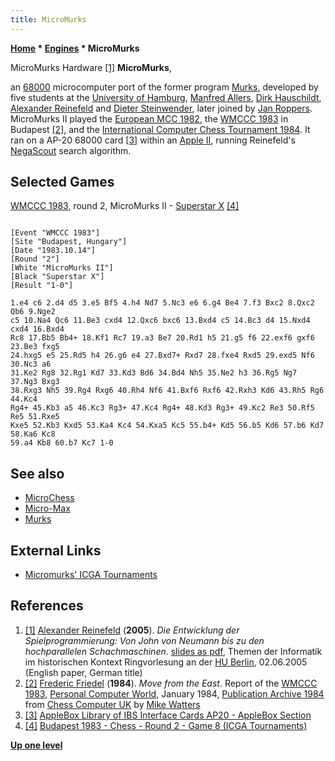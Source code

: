 ```yaml
---
title: MicroMurks
---
```

**[Home](Home "Home") \* [Engines](Engines "Engines") \* MicroMurks**



 [](File:MicroMurks.JPG) MicroMurks Hardware <a id="cite-note-1" href="#cite-ref-1">[1]</a> 
**MicroMurks**,  

an [68000](68000 "68000") microcomputer port of the former program [Murks](Murks "Murks"), developed by five students at the [University of Hamburg](University_of_Hamburg "University of Hamburg"), [Manfred Allers](index.php?title=Manfred_Allers&action=edit&redlink=1 "Manfred Allers (page does not exist)"), [Dirk Hauschildt](index.php?title=Dirk_Hauschildt&action=edit&redlink=1 "Dirk Hauschildt (page does not exist)"), [Alexander Reinefeld](Alexander_Reinefeld "Alexander Reinefeld") and [Dieter Steinwender](Dieter_Steinwender "Dieter Steinwender"), later joined by [Jan Roppers](index.php?title=Jan_Roppers&action=edit&redlink=1 "Jan Roppers (page does not exist)"). MicroMurks II played the [European MCC 1982](European_MCC_1982 "European MCC 1982"), the [WMCCC 1983](WMCCC_1983 "WMCCC 1983") in Budapest <a id="cite-note-2" href="#cite-ref-2">[2]</a>, and the [International Computer Chess Tournament 1984](International_Computer_Chess_Tournament_1984 "International Computer Chess Tournament 1984"). It ran on a AP-20 68000 card <a id="cite-note-3" href="#cite-ref-3">[3]</a> within an [Apple II](Apple_II "Apple II"), running Reinefeld's [NegaScout](NegaScout "NegaScout") search algorithm. 



## Selected Games


[WMCCC 1983](WMCCC_1983 "WMCCC 1983"), round 2, MicroMurks II - [Superstar X](Superstar "Superstar") <a id="cite-note-4" href="#cite-ref-4">[4]</a>




```

[Event "WMCCC 1983"]
[Site "Budapest, Hungary"]
[Date "1983.10.14"]
[Round "2"]
[White "MicroMurks II"]
[Black "Superstar X"]
[Result "1-0"]

1.e4 c6 2.d4 d5 3.e5 Bf5 4.h4 Nd7 5.Nc3 e6 6.g4 Be4 7.f3 Bxc2 8.Qxc2 Qb6 9.Nge2 
c5 10.Na4 Qc6 11.Be3 cxd4 12.Qxc6 bxc6 13.Bxd4 c5 14.Bc3 d4 15.Nxd4 cxd4 16.Bxd4 
Rc8 17.Bb5 Bb4+ 18.Kf1 Rc7 19.a3 Be7 20.Rd1 h5 21.g5 f6 22.exf6 gxf6 23.Be3 fxg5 
24.hxg5 e5 25.Rd5 h4 26.g6 e4 27.Bxd7+ Rxd7 28.fxe4 Rxd5 29.exd5 Nf6 30.Nc3 a6 
31.Ke2 Rg8 32.Rg1 Kd7 33.Kd3 Bd6 34.Bd4 Nh5 35.Ne2 h3 36.Rg5 Ng7 37.Ng3 Bxg3 
38.Rxg3 Nh5 39.Rg4 Rxg6 40.Rh4 Nf6 41.Bxf6 Rxf6 42.Rxh3 Kd6 43.Rh5 Rg6 44.Kc4 
Rg4+ 45.Kb3 a5 46.Kc3 Rg3+ 47.Kc4 Rg4+ 48.Kd3 Rg3+ 49.Kc2 Re3 50.Rf5 Re5 51.Rxe5 
Kxe5 52.Kb3 Kxd5 53.Ka4 Kc4 54.Kxa5 Kc5 55.b4+ Kd5 56.b5 Kd6 57.b6 Kd7 58.Ka6 Kc8 
59.a4 Kb8 60.b7 Kc7 1-0 

```

## See also


* [MicroChess](MicroChess "MicroChess")
* [Micro-Max](Micro-Max "Micro-Max")
* [Murks](Murks "Murks")


## External Links


* [Micromurks' ICGA Tournaments](https://www.game-ai-forum.org/icga-tournaments/program.php?id=480)


## References


1. <a id="cite-ref-1" href="#cite-note-1">[1]</a> [Alexander Reinefeld](Alexander_Reinefeld "Alexander Reinefeld") (**2005**). *Die Entwicklung der Spielprogrammierung: Von John von Neumann bis zu den hochparallelen Schachmaschinen*. [slides as pdf](http://www.informatik.hu-berlin.de/studium/ringvorlesung/ss05/slides/05-06-02.pdf), Themen der Informatik im historischen Kontext Ringvorlesung an der [HU Berlin](https://en.wikipedia.org/wiki/Humboldt_University_of_Berlin), 02.06.2005 (English paper, German title)
2. <a id="cite-ref-2" href="#cite-note-2">[2]</a> [Frederic Friedel](Frederic_Friedel "Frederic Friedel") (**1984**). *Move from the East*. Report of the [WMCCC 1983](WMCCC_1983 "WMCCC 1983"), [Personal Computer World](https://en.wikipedia.org/wiki/Personal_Computer_World), January 1984, [Publication Archive 1984](http://www.chesscomputeruk.com/html/publication_archive_1984.html) from [Chess Computer UK](http://www.chesscomputeruk.com/index.html) by [Mike Watters](Mike_Watters "Mike Watters")
3. <a id="cite-ref-3" href="#cite-note-3">[3]</a> [AppleBox Library of IBS Interface Cards AP20 - AppleBox Section](http://www.appleii-box.de/APPLE2/IBSKARTEN/appleboxAppleIIIBSAP20.htm)
4. <a id="cite-ref-4" href="#cite-note-4">[4]</a> [Budapest 1983 - Chess - Round 2 - Game 8 (ICGA Tournaments)](https://www.game-ai-forum.org/icga-tournaments/round.php?tournament=66&round=2&id=8)

**[Up one level](Engines "Engines")**







 
